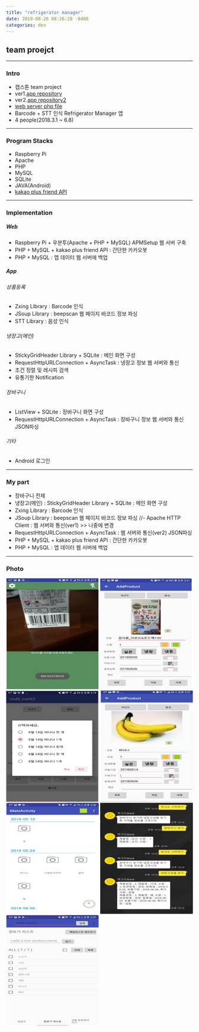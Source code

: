 ```yaml
---
title: "refrigerator manager"
date: 2019-08-26 08:26:28 -0400
categories: dev
---
```


## team proejct

---

### Intro
- 캡스톤 team project
- ver1.[app repository]
- ver2.[app repository2]
- [web server php file]
- Barcode + STT 인식 Refrigerator Manager 앱
- 4 people(2018.3.1 ~ 6.8)

---

### Program Stacks
- Raspberry Pi
- Apache
- PHP
- MySQL
- SQLite
- JAVA(Android)
- [kakao plus friend API]

---

### Implementation
##### Web
- Raspberry Pi + 우분투(Apache + PHP + MySQL) APMSetup 웹 서버 구축
- PHP + MySQL + kakao plus friend API : 간단한 카카오봇
- PHP + MySQL : 앱 데이터 웹 서버에 백업

##### App
###### 상품등록
- Zxing Library : Barcode 인식
- JSoup Library : beepscan 웹 페이지 바코드 정보 파싱
- STT Library : 음성 인식

###### 냉장고(메인)
- StickyGridHeader Library + SQLite : 메인 화면 구성
- RequestHttpURLConnection + AsyncTask : 냉장고 정보 웹 서버와 통신
- 조건 정렬 및 레시피 검색
- 유통기한 Notification

###### 장바구니
- ListView + SQLite : 장바구니 화면 구성
- RequestHttpURLConnection + AsyncTask : 장바구니 정보 웹 서버와 통신 JSON파싱

###### 기타
- Android 로그인

---

### My part
- 장바구니 전체
- 냉장고(메인) : StickyGridHeader Library + SQLite : 메인 화면 구성
- Zxing Library : Barcode 인식
- JSoup Library : beepscan 웹 페이지 바코드 정보 파싱
//- Apache HTTP Client : 웹 서버와 통신(ver1) >> 나중에 변경
- RequestHttpURLConnection + AsyncTask : 웹 서버와 통신(ver2) JSON파싱
- PHP + MySQL + kakao plus friend API : 간단한 카카오봇
- PHP + MySQL : 앱 데이터 웹 서버에 백업

---

### Photo
<img src="/assets/images/4.jpg" alt="drawing" width="250" height="300"/>
<img src="/assets/images/5.jpg" alt="drawing" width="250" height="300"/>
<br>
<img src="/assets/images/6.jpg" alt="drawing" width="250" height="300"/>
<img src="/assets/images/7.jpg" alt="drawing" width="250" height="300"/>
<br>
<img src="/assets/images/9.jpg" alt="drawing" width="250" height="300"/>
<img src="/assets/images/8.jpg" alt="drawing" width="250" height="300"/>
<img src="/assets/images/10.jpg" alt="drawing" width="250" height="300"/>

[app repository]: https://github.com/blackjayH/rfmanager-1-
[app repository2]: https://github.com/blackjayH/Rfmanager
[web server php file]: https://github.com/blackjayH/kakao-plus-friend
[kakao plus friend api]: https://github.com/plusfriend/auto_reply

